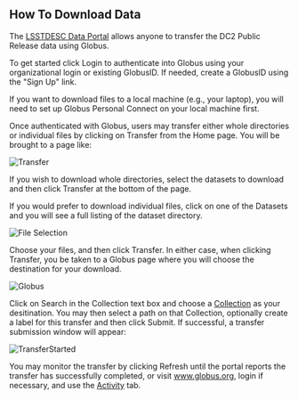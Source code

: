 
## How To Download Data

The [LSSTDESC Data Portal](https://lsstdesc-portal.nersc.gov/) allows anyone to transfer the DC2 Public Release data using Globus.   

To get started click Login to authenticate into Globus using your organizational login or existing GlobusID. If needed, create a GlobusID using the "Sign Up" link.

If you want to download files to a local machine (e.g., your laptop), you will need to set up Globus Personal Connect on your local machine first.

Once authenticated with Globus, users may transfer either whole directories or individual files by clicking on Transfer from the Home page.  You will be brought to a page like:

![Transfer](/static/img/transfer.png)


If you wish to download whole directories, select the datasets to download and then click Transfer at the bottom of the page.

If you would prefer to download individual files, click on one of the Datasets and you will see a full listing of the dataset directory.

![File Selection](/static/img/fileselect.png)

Choose your files, and then click Transfer.  In either case, when clicking Transfer, you be taken to a Globus page where you will choose the destination for your download.

![Globus](/static/img/globus.png)

Click on Search in the Collection text box and choose a [Collection](https://docs.globus.org/how-to/get-started/#access_a_collection) as your desitination.  You may then select a path on that Collection, optionally create a label for this transfer and then click Submit.  If successful, a transfer submission window will appear:

![TransferStarted](/static/img/success.png)

You may monitor the transfer by clicking Refresh until the portal reports the transfer has successfully completed, or visit www.globus.org, login if necessary, and use the [Activity](https://docs.globus.org/how-to/get-started/#confirm_transfer_completion) tab.

